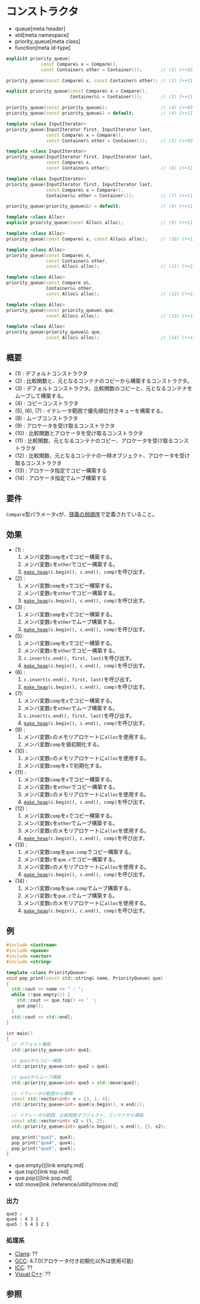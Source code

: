 # コンストラクタ
* queue[meta header]
* std[meta namespace]
* priority_queue[meta class]
* function[meta id-type]

```cpp
explicit priority_queue(
             const Compare& x = Compare(),
             const Container& other = Container());       // (1) C++03まで

priority_queue(const Compare& x, const Container& other); // (2) C++11

explicit priority_queue(const Compare& x = Compare(),
                        Container&& = Container());       // (3) C++11

priority_queue(const priority_queue&);                    // (4) C++03
priority_queue(const priority_queue&) = default;          // (4) C++11

template <class InputIterator>
priority_queue(InputIterator first, InputIterator last,
               const Compare& x = Compare(),
               const Container& other = Container());     // (5) C++03

template <class InputIterator>
priority_queue(InputIterator first, InputIterator last,
               const Compare& x,
               const Container& other);                   // (6) C++11

template <class InputIterator>
priority_queue(InputIterator first, InputIterator last,
               const Compare& x = Compare(),
               Container&& other = Container());          // (7) C++11

priority_queue(priority_queue&&) = default;               // (8) C++11

template <class Alloc>
explicit priority_queue(const Alloc& alloc);              // (9) C++11

template <class Alloc>
priority_queue(const Compare& x, const Alloc& alloc);     // (10) C++11

template <class Alloc>
priority_queue(const Compare& x,
               const Container& other,
               const Alloc& alloc);                       // (11) C++11

template <class Alloc>
priority_queue(const Compare x&,
               Container&& other,
               const Alloc& alloc);                       // (12) C++11

template <class Alloc>
priority_queue(const priority_queue& que,
               const Alloc& alloc);                       // (13) C++11

template <class Alloc>
priority_queue(priority_queue&& que,
               const Alloc& alloc);                       // (14) C++11
```

## 概要
- (1) : デフォルトコンストラクタ
- (2) : 比較関数と、元となるコンテナのコピーから構築するコンストラクタ。
- (3) : デフォルトコンストラクタ。比較関数のコピーと、元となるコンテナをムーブして構築する。
- (4) : コピーコンストラクタ
- (5), (6), (7) : イテレータ範囲で優先順位付きキューを構築する。
- (8) : ムーブコンストラクタ
- (9) : アロケータを受け取るコンストラクタ
- (10) : 比較関数とアロケータを受け取るコンストラクタ
- (11) : 比較関数、元となるコンテナのコピー、アロケータを受け取るコンストラクタ
- (12) : 比較関数、元となるコンテナの一時オブジェクト、アロケータを受け取るコンストラクタ
- (13) : アロケータ指定でコピー構築する
- (14) : アロケータ指定でムーブ構築する


## 要件
`Compare`型パラメータ`x`が、[狭義の弱順序](/reference/algorithm.md#strict-weak-ordering)で定義されていること。


## 効果
- (1) :
    1. メンバ変数`comp`を`x`でコピー構築する。
    2. メンバ変数`c`を`other`でコピー構築する。
    3. [`make_heap`](/reference/algorithm/make_heap.md)`(c.begin(), c.end(), comp)`を呼び出す。
- (2) :
    1. メンバ変数`comp`を`x`でコピー構築する。
    2. メンバ変数`c`を`other`でコピー構築する。
    3. [`make_heap`](/reference/algorithm/make_heap.md)`(c.begin(), c.end(), comp)`を呼び出す。
- (3) :
    1. メンバ変数`comp`を`x`でコピー構築する。
    2. メンバ変数`c`を`other`でムーブ構築する。
    3. [`make_heap`](/reference/algorithm/make_heap.md)`(c.begin(), c.end(), comp)`を呼び出す。
- (5):
    1. メンバ変数`comp`を`x`でコピー構築する。
    2. メンバ変数`c`を`other`でコピー構築する。
    3. `c.insert(c.end(), first, last)`を呼び出す。
    4. [`make_heap`](/reference/algorithm/make_heap.md)`(c.begin(), c.end(), comp)`を呼び出す。
- (6) :
    1. `c.insert(c.end(), first, last)`を呼び出す。
    2. [`make_heap`](/reference/algorithm/make_heap.md)`(c.begin(), c.end(), comp)`を呼び出す。
- (7):
    1. メンバ変数`comp`を`x`でコピー構築する。
    2. メンバ変数`c`を`other`でムーブ構築する。
    3. `c.insert(c.end(), first, last)`を呼び出す。
    4. [`make_heap`](/reference/algorithm/make_heap.md)`(c.begin(), c.end(), comp)`を呼び出す。
- (9) :
    1. メンバ変数`c`のメモリアロケートに`alloc`を使用する。
    2. メンバ変数`comp`を値初期化する。
- (10) :
    1. メンバ変数`c`のメモリアロケートに`alloc`を使用する。
    2. メンバ変数`comp`を`x`で初期化する。
- (11) :
    1. メンバ変数`comp`を`x`でコピー構築する。
    2. メンバ変数`c`を`other`でコピー構築する。
    3. メンバ変数`c`のメモリアロケートに`alloc`を使用する。
    4. [`make_heap`](/reference/algorithm/make_heap.md)`(c.begin(), c.end(), comp)`を呼び出す。
- (12) :
    1. メンバ変数`comp`を`x`でコピー構築する。
    2. メンバ変数`c`を`other`でムーブ構築する。
    3. メンバ変数`c`のメモリアロケートに`alloc`を使用する。
    4. [`make_heap`](/reference/algorithm/make_heap.md)`(c.begin(), c.end(), comp)`を呼び出す。
- (13) :
    1. メンバ変数`comp`を`que.comp`でコピー構築する。
    2. メンバ変数`c`を`que.c`でコピー構築する。
    3. メンバ変数`c`のメモリアロケートに`alloc`を使用する。
    4. [`make_heap`](/reference/algorithm/make_heap.md)`(c.begin(), c.end(), comp)`を呼び出す。
- (14) :
    1. メンバ変数`comp`を`que.comp`でムーブ構築する。
    2. メンバ変数`c`を`que.c`でムーブ構築する。
    3. メンバ変数`c`のメモリアロケートに`alloc`を使用する。
    4. [`make_heap`](/reference/algorithm/make_heap.md)`(c.begin(), c.end(), comp)`を呼び出す。


## 例
```cpp example
#include <iostream>
#include <queue>
#include <vector>
#include <string>

template <class PriorityQueue>
void pop_print(const std::string& name, PriorityQueue& que)
{
  std::cout << name << " : ";
  while (!que.empty()) {
    std::cout << que.top() << ' ';
    que.pop();
  }
  std::cout << std::endl;
}

int main()
{
  // デフォルト構築
  std::priority_queue<int> que1;

  // que1からコピー構築
  std::priority_queue<int> que2 = que1;

  // que2からムーブ構築
  std::priority_queue<int> que3 = std::move(que2);

  // イテレータの範囲から構築
  const std::vector<int> v = {3, 1, 4};
  std::priority_queue<int> que4(v.begin(), v.end());

  // イテレータの範囲、比較関数オブジェクト、コンテナから構築
  const std::vector<int> v2 = {5, 2};
  std::priority_queue<int> que5(v.begin(), v.end(), {}, v2);

  pop_print("que3", que3);
  pop_print("que4", que4);
  pop_print("que5", que5);
}
```
* que.empty()[link empty.md]
* que.top()[link top.md]
* que.pop()[link pop.md]
* std::move[link /reference/utility/move.md]

### 出力
```
que3 : 
que4 : 4 3 1 
que5 : 5 4 3 2 1 
```

### 処理系
- [Clang](/implementation.md#clang): ??
- [GCC](/implementation.md#gcc): 4.7.0(アロケータ付き初期化以外は使用可能)
- [ICC](/implementation.md#icc): ??
- [Visual C++](/implementation.md#visual_cpp): ??


## 参照


